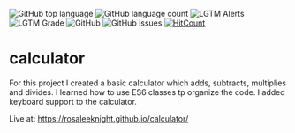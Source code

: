 ![GitHub top language](https://img.shields.io/github/languages/top/RosaleeKnight/calculator)
![GitHub language count](https://img.shields.io/github/languages/count/RosaleeKnight/calculator)
![LGTM Alerts](https://img.shields.io/lgtm/alerts/github/RosaleeKnight/calculator)
![LGTM Grade](https://img.shields.io/lgtm/grade/javascript/github/RosaleeKnight/calculator)
![GitHub](https://img.shields.io/github/license/RosaleeKnight/calculator)
![GitHub issues](https://img.shields.io/github/issues/RosaleeKnight/calculator)
[![HitCount](https://hits.dwyl.com/RosaleeKnight/calculator.svg?style=flat-square)](http://hits.dwyl.com/RosaleeKnight/calculator)

# calculator

For this project I created a basic calculator which adds, subtracts, multiplies and divides. I learned how to use ES6 classes tp organize the code. I added keyboard support to the calculator. 

Live at: https://rosaleeknight.github.io/calculator/
